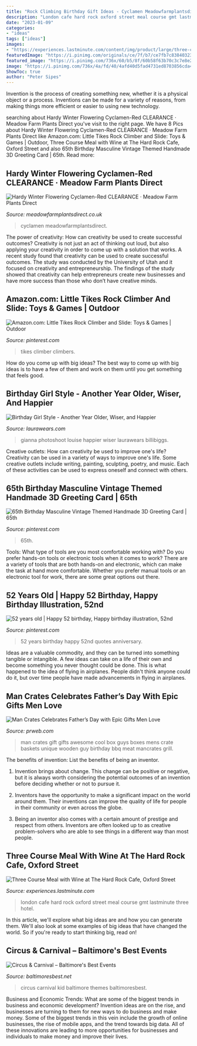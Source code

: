 ```yaml
---
title: "Rock Climbing Birthday Gift Ideas - Cyclamen Meadowfarmplantsdirect"
description: "London cafe hard rock oxford street meal course gmt lastminute three hotel"
date: "2023-01-09"
categories:
- "ideas"
tags: ["ideas"]
images:
- "https://experiences.lastminute.com/content/img/product/large/three-course-meal-with-27104112.jpg"
featuredImage: "https://i.pinimg.com/originals/ce/7f/b7/ce7fb7c8384032332e846341847fe155.jpg"
featured_image: "https://i.pinimg.com/736x/60/b5/8f/60b58f63b70c3c7e8e2fc75ac96f54bf--th-birthday-greeting-card.jpg"
image: "https://i.pinimg.com/736x/4a/fd/40/4afd40d5fad4731ed8703856cda456e8--little-tikes-climber.jpg"
ShowToc: true
author: "Peter Sipes"
---
```



Invention is the process of creating something new, whether it is a physical object or a process. Inventions can be made for a variety of reasons, from making things more efficient or easier to using new technology. 

	

		
searching about Hardy Winter Flowering Cyclamen-Red CLEARANCE · Meadow Farm Plants Direct you've visit to the right page. We have 8 Pics about Hardy Winter Flowering Cyclamen-Red CLEARANCE · Meadow Farm Plants Direct like Amazon.com: Little Tikes Rock Climber and Slide: Toys &amp; Games | Outdoor, Three Course Meal with Wine at The Hard Rock Cafe, Oxford Street and also 65th Birthday Masculine Vintage Themed Handmade 3D Greeting Card | 65th. Read more:
		
    
## Hardy Winter Flowering Cyclamen-Red CLEARANCE · Meadow Farm Plants Direct

<img loading=lazy src="https://www.meadowfarmplantsdirect.co.uk/wp-content/uploads/2020/09/IMG_0783-rotated.jpg" onerror="this.onerror=null;this.src='https://tse3.mm.bing.net/th?id=OIP.K2VK_pFHWWFofhEtkmqb8gHaJ4&amp;pid=15.1';" alt="Hardy Winter Flowering Cyclamen-Red CLEARANCE · Meadow Farm Plants Direct">

_Source: meadowfarmplantsdirect.co.uk_

>cyclamen meadowfarmplantsdirect. 

	

The power of creativity: How can creativity be used to create successful outcomes?
Creativity is not just an act of thinking out loud, but also applying your creativity in order to come up with a solution that works. A recent study found that creativity can be used to create successful outcomes. The study was conducted by the University of Utah and it focused on creativity and entrepreneurship. The findings of the study showed that creativity can help entrepreneurs create new businesses and have more success than those who don’t have creative minds.

    
## Amazon.com: Little Tikes Rock Climber And Slide: Toys &amp; Games | Outdoor

<img loading=lazy src="https://i.pinimg.com/736x/4a/fd/40/4afd40d5fad4731ed8703856cda456e8--little-tikes-climber.jpg" onerror="this.onerror=null;this.src='https://tse2.mm.bing.net/th?id=OIP.raNpysMibadD8Q10i9VVAwHaFx&amp;pid=15.1';" alt="Amazon.com: Little Tikes Rock Climber and Slide: Toys &amp; Games | Outdoor">

_Source: pinterest.com_

>tikes climber climbers. 

	

How do you come up with big ideas?
The best way to come up with big ideas is to have a few of them and work on them until you get something that feels good.

    
## Birthday Girl Style - Another Year Older, Wiser, And Happier

<img loading=lazy src="http://laurawears.com/wp-content/uploads/2015/11/DSC07528.jpg" onerror="this.onerror=null;this.src='https://tse3.mm.bing.net/th?id=OIP.b3F6wN3_qRmVOIr1xISkLQHaLH&amp;pid=15.1';" alt="Birthday Girl Style - Another Year Older, Wiser, and Happier">

_Source: laurawears.com_

>gianna photoshoot louise happier wiser laurawears billibiggs. 

	

Creative outlets: How can creativity be used to improve one's life?
Creativity can be used in a variety of ways to improve one's life. Some creative outlets include writing, painting, sculpting, poetry, and music. Each of these activities can be used to express oneself and connect with others.

    
## 65th Birthday Masculine Vintage Themed Handmade 3D Greeting Card | 65th

<img loading=lazy src="https://i.pinimg.com/736x/60/b5/8f/60b58f63b70c3c7e8e2fc75ac96f54bf--th-birthday-greeting-card.jpg" onerror="this.onerror=null;this.src='https://tse2.mm.bing.net/th?id=OIP.hFac8mF96OXbS0z__igP8QHaGm&amp;pid=15.1';" alt="65th Birthday Masculine Vintage Themed Handmade 3D Greeting Card | 65th">

_Source: pinterest.com_

>65th. 

	

Tools: What type of tools are you most comfortable working with?
Do you prefer hands-on tools or electronic tools when it comes to work? There are a variety of tools that are both hands-on and electronic, which can make the task at hand more comfortable. Whether you prefer manual tools or an electronic tool for work, there are some great options out there.

    
## 52 Years Old | Happy 52 Birthday, Happy Birthday Illustration, 52nd

<img loading=lazy src="https://i.pinimg.com/originals/ce/7f/b7/ce7fb7c8384032332e846341847fe155.jpg" onerror="this.onerror=null;this.src='https://tse3.mm.bing.net/th?id=OIP.OayGJvsPs0qXA9bcw6m71gHaNK&amp;pid=15.1';" alt="52 years old | Happy 52 birthday, Happy birthday illustration, 52nd">

_Source: pinterest.com_

>52 years birthday happy 52nd quotes anniversary. 

	

Ideas are a valuable commodity, and they can be turned into something tangible or intangible. A few ideas can take on a life of their own and become something you never thought could be done. This is what happened to the idea of flying in airplanes. People didn't think anyone could do it, but over time people have made advancements in flying in airplanes.

    
## Man Crates Celebrates Father’s Day With Epic Gifts Men Love

<img loading=lazy src="http://ww1.prweb.com/prfiles/2013/05/20/10751956/bbq.jpg" onerror="this.onerror=null;this.src='https://tse1.mm.bing.net/th?id=OIP._PR0q7AkAFmZPzI6H7GIBAHaHa&amp;pid=15.1';" alt="Man Crates Celebrates Father’s Day with Epic Gifts Men Love">

_Source: prweb.com_

>man crates gift gifts awesome cool box guys boxes mens crate baskets unique wooden guy birthday bbq meat mancrates grill. 

	

The benefits of invention: List the benefits of being an inventor.
1. Invention brings about change. This change can be positive or negative, but it is always worth considering the potential outcomes of an invention before deciding whether or not to pursue it.
2. Inventors have the opportunity to make a significant impact on the world around them. Their inventions can improve the quality of life for people in their community or even across the globe.

3. Being an inventor also comes with a certain amount of prestige and respect from others. Inventors are often looked up to as creative problem-solvers who are able to see things in a different way than most people.

    
## Three Course Meal With Wine At The Hard Rock Cafe, Oxford Street

<img loading=lazy src="https://experiences.lastminute.com/content/img/product/large/three-course-meal-with-27104112.jpg" onerror="this.onerror=null;this.src='https://tse3.mm.bing.net/th?id=OIP.F8SnJ21Ity8LPQMZsd_VxwHaE8&amp;pid=15.1';" alt="Three Course Meal with Wine at The Hard Rock Cafe, Oxford Street">

_Source: experiences.lastminute.com_

>london cafe hard rock oxford street meal course gmt lastminute three hotel. 

	

In this article, we'll explore what big ideas are and how you can generate them. We'll also look at some examples of big ideas that have changed the world. So if you're ready to start thinking big, read on!

    
## Circus &amp; Carnival – Baltimore&#039;s Best Events

<img loading=lazy src="https://www.baltimoresbest.net/wp-content/uploads/2013/03/CarnivalCircus011511-16.jpg" onerror="this.onerror=null;this.src='https://tse3.mm.bing.net/th?id=OIP.61obfdsghRZOJlc9mmXkiwHaFj&amp;pid=15.1';" alt="Circus &amp; Carnival – Baltimore&#039;s Best Events">

_Source: baltimoresbest.net_

>circus carnival kid baltimore themes baltimoresbest. 

	

Business and Economic Trends: What are some of the biggest trends in business and economic development?
Invention ideas are on the rise, and businesses are turning to them for new ways to do business and make money. Some of the biggest trends in this vein include the growth of online businesses, the rise of mobile apps, and the trend towards big data. All of these innovations are leading to more opportunities for businesses and individuals to make money and improve their lives.

